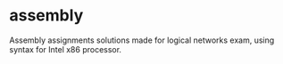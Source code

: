 # assembly
Assembly assignments solutions made for logical networks exam, using syntax for Intel x86 processor.
